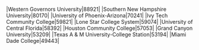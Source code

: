 |Western Governors University|88921|
|Southern New Hampshire University|80170|
|University of Phoenix-Arizona|70241|
|Ivy Tech Community College|59821|
|Lone Star College System|59074|
|University of Central Florida|58392|
|Houston Community College|57053|
|Grand Canyon University|53209|
|Texas A & M University-College Station|53194|
|Miami Dade College|49443|
